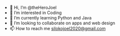 - 👋 Hi, I’m @theHeroJoel
- 👀 I’m interested in Coding
- 🌱 I’m currently learning Python and Java
- 💞️ I’m looking to collaborate on apps and web design
- 📫 How to reach me silokojoel2020@gmail.com

<!---
theHeroJoel/theHeroJoel is a ✨ special ✨ repository because its `README.md` (this file) appears on your GitHub profile.
You can click the Preview link to take a look at your changes.
--->
